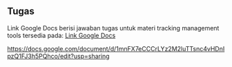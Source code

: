 ## Tugas
Link Google Docs berisi jawaban tugas untuk materi tracking management tools tersedia pada: [Link Google Docs ](https://docs.google.com/document/d/1mnFX7eCCCrLYz2M2luTTsnc4vHDnIpzQ1FJ3h5PQhco/edit?usp=sharing)

https://docs.google.com/document/d/1mnFX7eCCCrLYz2M2luTTsnc4vHDnIpzQ1FJ3h5PQhco/edit?usp=sharing